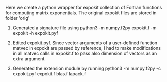 Here we create a python wrapper for expokit collection of Fortran functions
for computing matrix exponentials.
The original expokit files are stored in folder 'orig'

1. Generated a signature file using
    python3 -m numpy.f2py expokit.f -m expokit -h expokit.pyf

2. Edited expokit.pyf. Since vector arguments of a user-defined function
matvec in expokit are passed by reference, I had to make modifications in all
matvec calls in expokit.f to pass also dimension of vectors as an extra argument.

3. Generated the extension module by running
    python3 -m numpy.f2py -c expokit.pyf expokit.f blas.f lapack.f
